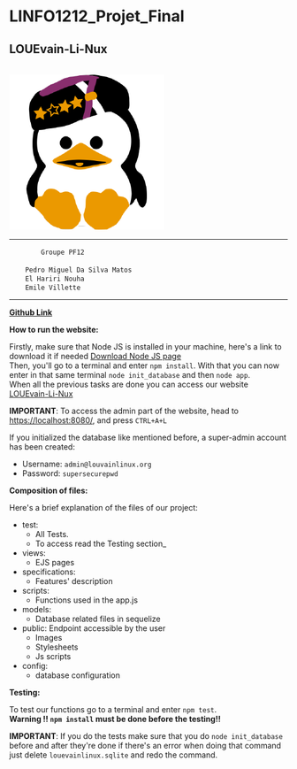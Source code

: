 # LINFO1212_Projet_Final
## LOUEvain-Li-Nux
\
![Louvain-Li-Nux](public/favicon.ico) 

---
            Groupe PF12

        Pedro Miguel Da Silva Matos
        El Hariri Nouha
        Emile Villette
---
**[Github Link](https://github.com/Emilevillette/LINFO1212-2022-12)**

**How to run the website:**

Firstly, make sure that Node JS is installed in your machine, here's a link to download it if needed [Download Node JS page](https://nodejs.org/en/download/) \
Then, you'll go to a terminal and enter `npm install`. With that you can now enter in that same terminal `node init_database` and then `node app`. \
When all the previous tasks are done you can access our website [LOUEvain-Li-Nux](https://localhost:8080/)

**IMPORTANT**: To access the admin part of the website, head to [https://localhost:8080/](https://localhost:8080/), and press `CTRL+A+L`

If you initialized the database like mentioned before, a super-admin account has been created:
- Username: `admin@louvainlinux.org`
- Password: `supersecurepwd`


**Composition of files:**

Here's a brief explanation of the files of our project:
- test: 
  - All Tests. 
  - To access read the Testing section_
- views: 
  - EJS pages
- specifications:
  - Features' description
- scripts: 
  - Functions used in the app.js
- models: 
  - Database related files in sequelize
- public: Endpoint accessible by the user 
  - Images
  - Stylesheets 
  - Js scripts
- config:
  - database configuration


**Testing:**

To test our functions go to a terminal and enter `npm test`. \
**Warning !! `npm install` must be done before the testing!!**

**IMPORTANT**: If you do the tests make sure that you do `node init_database` before and after they're done
if there's an error when doing that command just delete `louevainlinux.sqlite` and redo the command.